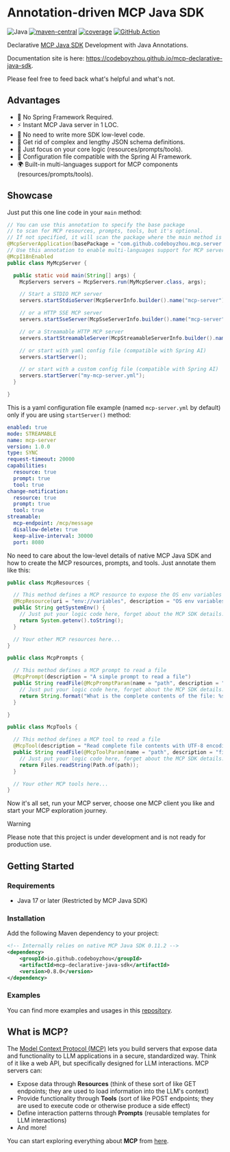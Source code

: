 # Annotation-driven MCP Java SDK

![Java](https://img.shields.io/badge/Java-17+-blue)
[![maven-central](https://img.shields.io/maven-central/v/io.github.codeboyzhou/mcp-declarative-java-sdk?color=blue)](https://mvnrepository.com/artifact/io.github.codeboyzhou/mcp-declarative-java-sdk)
[![coverage](https://img.shields.io/codecov/c/github/codeboyzhou/mcp-declarative-java-sdk?logo=codecov&color=brightgreen)](https://app.codecov.io/github/codeboyzhou/mcp-declarative-java-sdk)
[![GitHub Action](https://github.com/codeboyzhou/mcp-declarative-java-sdk/actions/workflows/maven-build.yml/badge.svg)](https://github.com/codeboyzhou/mcp-declarative-java-sdk/actions/workflows/maven-build.yml)

Declarative [MCP Java SDK](https://github.com/modelcontextprotocol/java-sdk) Development with Java Annotations.

Documentation site is here: https://codeboyzhou.github.io/mcp-declarative-java-sdk.

Please feel free to feed back what's helpful and what's not.

## Advantages

- 🚫 No Spring Framework Required.
- ⚡  Instant MCP Java server in 1 LOC.
- 🎉 No need to write more SDK low-level code.
- 👏 Get rid of complex and lengthy JSON schema definitions.
- 🎯 Just focus on your core logic (resources/prompts/tools).
- 🔌 Configuration file compatible with the Spring AI Framework.
- 🌍 Built-in multi-languages support for MCP components (resources/prompts/tools).

## Showcase

Just put this one line code in your `main` method:

```java
// You can use this annotation to specify the base package
// to scan for MCP resources, prompts, tools, but it's optional.
// If not specified, it will scan the package where the main method is located.
@McpServerApplication(basePackage = "com.github.codeboyzhou.mcp.server.examples")
// Use this annotation to enable multi-languages support for MCP server components.
@McpI18nEnabled
public class MyMcpServer {

  public static void main(String[] args) {
    McpServers servers = McpServers.run(MyMcpServer.class, args);

    // Start a STDIO MCP server
    servers.startStdioServer(McpServerInfo.builder().name("mcp-server").version("1.0.0").build());

    // or a HTTP SSE MCP server
    servers.startSseServer(McpSseServerInfo.builder().name("mcp-server").version("1.0.0").port(8080).build());

    // or a Streamable HTTP MCP server
    servers.startStreamableServer(McpStreamableServerInfo.builder().name("mcp-server").version("1.0.0").port(8080).build());

    // or start with yaml config file (compatible with Spring AI)
    servers.startServer();

    // or start with a custom config file (compatible with Spring AI)
    servers.startServer("my-mcp-server.yml");
  }

}
```

This is a yaml configuration file example (named `mcp-server.yml` by default) only if you are using `startServer()` method:

```yaml
enabled: true
mode: STREAMABLE
name: mcp-server
version: 1.0.0
type: SYNC
request-timeout: 20000
capabilities:
  resource: true
  prompt: true
  tool: true
change-notification:
  resource: true
  prompt: true
  tool: true
streamable:
  mcp-endpoint: /mcp/message
  disallow-delete: true
  keep-alive-interval: 30000
  port: 8080
```

No need to care about the low-level details of native MCP Java SDK and how to create the MCP resources, prompts, and tools. Just annotate them like this:

```java
public class McpResources {

  // This method defines a MCP resource to expose the OS env variables
  @McpResource(uri = "env://variables", description = "OS env variables")
  public String getSystemEnv() {
    // Just put your logic code here, forget about the MCP SDK details.
    return System.getenv().toString();
  }

  // Your other MCP resources here...
}
```

```java
public class McpPrompts {

  // This method defines a MCP prompt to read a file
  @McpPrompt(description = "A simple prompt to read a file")
  public String readFile(@McpPromptParam(name = "path", description = "filepath", required = true) String path) {
    // Just put your logic code here, forget about the MCP SDK details.
    return String.format("What is the complete contents of the file: %s", path);
  }

}
```

```java
public class McpTools {

  // This method defines a MCP tool to read a file
  @McpTool(description = "Read complete file contents with UTF-8 encoding")
  public String readFile(@McpToolParam(name = "path", description = "filepath", required = true) String path) {
    // Just put your logic code here, forget about the MCP SDK details.
    return Files.readString(Path.of(path));
  }

  // Your other MCP tools here...
}
```

Now it's all set, run your MCP server, choose one MCP client you like and start your MCP exploration journey.

> [!WARNING]
> Please note that this project is under development and is not ready for production use.

## Getting Started

### Requirements

- Java 17 or later (Restricted by MCP Java SDK)

### Installation

Add the following Maven dependency to your project:

```xml
<!-- Internally relies on native MCP Java SDK 0.11.2 -->
<dependency>
    <groupId>io.github.codeboyzhou</groupId>
    <artifactId>mcp-declarative-java-sdk</artifactId>
    <version>0.8.0</version>
</dependency>
```

### Examples

You can find more examples and usages in this [repository](https://github.com/codeboyzhou/mcp-java-sdk-examples).

## What is MCP?

The [Model Context Protocol (MCP)](https://modelcontextprotocol.io) lets you build servers that expose data and functionality to LLM applications in a secure, standardized way. Think of it like a web API, but specifically designed for LLM interactions. MCP servers can:

- Expose data through **Resources** (think of these sort of like GET endpoints; they are used to load information into the LLM's context)
- Provide functionality through **Tools** (sort of like POST endpoints; they are used to execute code or otherwise produce a side effect)
- Define interaction patterns through **Prompts** (reusable templates for LLM interactions)
- And more!

You can start exploring everything about **MCP** from [here](https://modelcontextprotocol.io).
